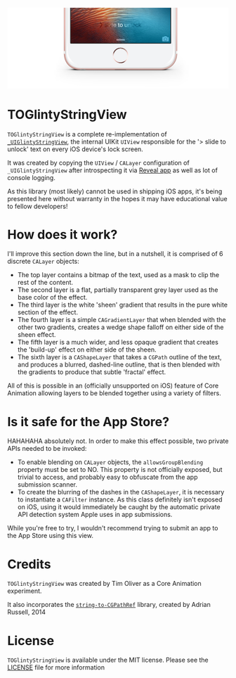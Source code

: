 ![TOGlintyStringView](screenshot.jpg)

# TOGlintyStringView
`TOGlintyStringView` is a complete re-implementation of [`_UIGlintyStringView`](https://github.com/JaviSoto/iOS9-Runtime-Headers/blob/51598b5f73399e4737bc067ed6b9bd5bd9a8b0d1/Frameworks/UIKit.framework/_UIGlintyStringView.h), the internal UIKit `UIView` responsible for the '> slide to unlock' text on every iOS device's lock screen.

It was created by copying the `UIView` / `CALayer` configuration of `_UIGlintyStringView` after introspecting it via [Reveal app](http://revealapp.com) as well as lot of console logging.

As this library (most likely) cannot be used in shipping iOS apps, it's being presented here without warranty in the hopes it may have educational value to fellow developers!

# How does it work?

I'll improve this section down the line, but in a nutshell, it is comprised of 6 discrete `CALayer` objects:

* The top layer contains a bitmap of the text, used as a mask to clip the rest of the content.
* The second layer is a flat, partially transparent grey layer used as the base color of the effect.
* The third layer is the white 'sheen' gradient that results in the pure white section of the effect.
* The fourth layer is a simple `CAGradientLayer` that when blended with the other two gradients, creates a wedge shape falloff on either side of the sheen effect.
* The fifth layer is a much wider, and less opaque gradient that creates the 'build-up' effect on either side of the sheen.
* The sixth layer is a `CAShapeLayer` that takes a `CGPath` outline of the text, and produces a blurred, dashed-line outline, that is then blended with the gradients to produce that subtle 'fractal' effect.

All of this is possible in an (officially unsupported on iOS) feature of Core Animation allowing layers to be blended together using a variety of filters.

# Is it safe for the App Store?
HAHAHAHA absolutely not. In order to make this effect possible, two private APIs needed to be invoked:

* To enable blending on `CALayer` objects, the `allowsGroupBlending` property must be set to NO. This property is not officially exposed, but trivial to access, and probably easy to obfuscate from the app submission scanner.
* To create the blurring of the dashes in the `CAShapeLayer`, it is necessary to instantiate a `CAFilter` instance. As this class definitely isn't exposed on iOS, using it would immediately be caught by the automatic private API detection system Apple uses in app submissions.

While you're free to try, I wouldn't recommend trying to submit an app to the App Store using this view.

# Credits

`TOGlintyStringView` was created by Tim Oliver as a Core Animation experiment.

It also incorporates the [`string-to-CGPathRef`](https://github.com/aderussell/string-to-CGPathRef) library, created by Adrian Russell, 2014

# License

`TOGlintyStringView` is available under the MIT license. Please see the [LICENSE](LICENSE) file for more information

